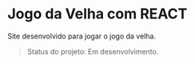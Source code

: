 <h1>Jogo da Velha com REACT</h1>

<p>Site desenvolvido para jogar o jogo da velha.</P>

>Status do projeto: Em desenvolvimento.